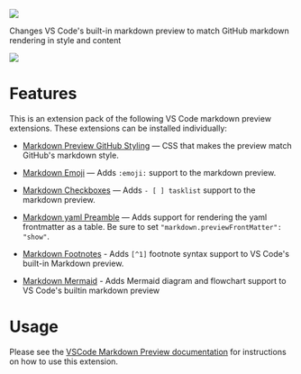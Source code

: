 [![](https://vsmarketplacebadge.apphb.com/version/bierner.github-markdown-preview.svg)](https://marketplace.visualstudio.com/items?itemName=bierner.github-markdown-preview)

Changes VS Code's built-in markdown preview to match GitHub markdown rendering in style and content

![](https://github.com/mjbvz/vscode-github-markdown-preview-style/raw/master/docs/example.png)

# Features

This is an extension pack of the following VS Code markdown preview extensions. These extensions can be installed individually:

- [Markdown Preview GitHub Styling](https://marketplace.visualstudio.com/items?itemName=bierner.markdown-preview-github-styles) — CSS that makes the preview match GitHub's markdown style.

- [Markdown Emoji](https://marketplace.visualstudio.com/items?itemName=bierner.markdown-emoji) — Adds `:emoji:` support to the markdown preview.

- [Markdown Checkboxes](https://marketplace.visualstudio.com/items?itemName=bierner.markdown-checkbox) — Adds `- [ ] tasklist` support to the markdown preview.

- [Markdown yaml Preamble](https://marketplace.visualstudio.com/items?itemName=bierner.markdown-yaml-preamble) — Adds support for rendering the yaml frontmatter as a table. Be sure to set `"markdown.previewFrontMatter": "show"`.

- [Markdown Footnotes](https://marketplace.visualstudio.com/items?itemName=bierner.markdown-footnotes) - Adds `[^1]` footnote syntax support to VS Code's built-in Markdown preview.

- [Markdown Mermaid](https://marketplace.visualstudio.com/items?itemName=bierner.markdown-mermaid&ssr=false#review-details) - Adds Mermaid diagram and flowchart support to VS Code's builtin markdown preview

# Usage

Please see the [VSCode Markdown Preview documentation](https://code.visualstudio.com/Docs/languages/markdown#_markdown-preview)
for instructions on how to use this extension.

